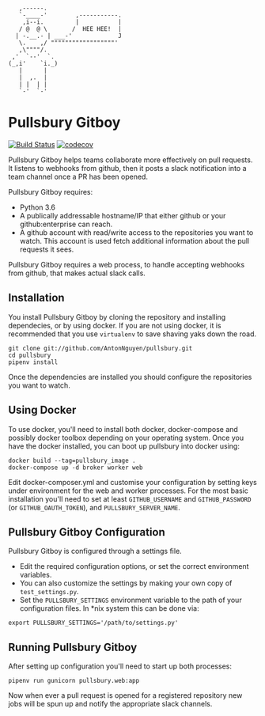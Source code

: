       ,------.
       `-____-'        ,-----------.
        ,i--i.         |           |
       / @  @ \       /  HEE HEE!  |
      | -.__.- | ___-'             J
       \.    ,/ """"""""""""""""""'
       ,\""""/.
     ,'  `--'  `.
    (_,i'    `i._)
       |      |
       |  ,.  |
       | |  | |
       `-'  `-'

# Pullsbury Gitboy

[![Build Status](https://api.travis-ci.org/AntonNguyen/pullsbury.svg)](https://travis-ci.org/AntonNguyen/pullsbury)
[![codecov](https://codecov.io/gh/AntonNguyen/pullsbury/branch/master/graph/badge.svg)](https://codecov.io/gh/AntonNguyen/pullsbury)

Pullsbury Gitboy helps teams collaborate more effectively on pull requests.
It listens to webhooks from github, then it posts a slack notification into
a team channel once a PR has been opened.

Pullsbury Gitboy requires:

* Python 3.6
* A publically addressable hostname/IP that either github or your github:enterprise
can reach.
* A github account with read/write access to the repositories you want to watch. This
account is used fetch additional information about the pull requests it sees.

Pullsbury Gitboy requires a web process, to handle accepting webhooks from github,
that makes actual slack calls.


## Installation

You install Pullsbury Gitboy by cloning the repository and installing dependecies,
or by using docker. If you are not using docker, it is recommended that you use
`virtualenv` to save shaving yaks down the road.

    git clone git://github.com/AntonNguyen/pullsbury.git
    cd pullsbury
    pipenv install

Once the dependencies are installed you should configure the repositories you want to watch.

## Using Docker

To use docker, you'll need to install both docker, docker-compose and possibly docker toolbox
depending on your operating system. Once you have the docker installed, you can boot up pullsbury
into docker using:

    docker build --tag=pullsbury_image .
    docker-compose up -d broker worker web

Edit docker-composer.yml and customise your configuration by setting keys under environment for the
web and worker processes. For the most basic installation you'll need to set at least `GITHUB_USERNAME`
and `GITHUB_PASSWORD` (or `GITHUB_OAUTH_TOKEN`), and `PULLSBURY_SERVER_NAME`.

## Pullsbury Gitboy Configuration

Pullsbury Gitboy is configured through a settings file.

* Edit the required configuration options, or set the correct environment variables.
* You can also customize the settings by making your own copy of `test_settings.py`.
* Set the `PULLSBURY_SETTINGS` environment variable to the path
of your configuration files. In \*nix system this can be done via:
```
export PULLSBURY_SETTINGS='/path/to/settings.py'
```

## Running Pullsbury Gitboy

After setting up configuration you'll need to start up both processes:

    pipenv run gunicorn pullsbury.web:app

Now when ever a pull request is opened for a registered repository
new jobs will be spun up and notify the appropriate slack channels.
